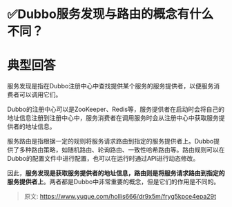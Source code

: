 # ✅Dubbo服务发现与路由的概念有什么不同？


# 典型回答

服务发现是指在Dubbo注册中心中查找提供某个服务的服务提供者，以便服务消费者可以调用它们。

Dubbo的注册中心可以是ZooKeeper、Redis等，服务提供者在启动时会将自己的地址信息注册到注册中心中，服务消费者在调用服务时会从注册中心中获取服务提供者的地址信息。

服务路由是指根据一定的规则将服务请求路由到指定的服务提供者上。Dubbo提供了多种路由策略，如随机路由、轮询路由、一致性哈希路由等。路由规则可以在Dubbo的配置文件中进行配置，也可以在运行时通过API进行动态修改。

因此，**服务发现是获取服务提供者的地址信息，路由则是将服务请求路由到指定的服务提供者上**。两者都是Dubbo中非常重要的概念，但是它们的作用是不同的。


> 原文: <https://www.yuque.com/hollis666/dr9x5m/fryg5kpce4epa29t>